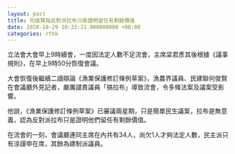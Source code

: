 ```yaml
---
layout: post
title: 何俊賢指反對派拉布只是證明留任有剩餘價值
date: 2020-10-29 10:33:21.000000000 +08:00
categories: rthk
---
```


立法會大會早上9時續會，一度因法定人數不足流會，主席梁君彥其後根據《議事規則》，在早上9時50分恢復會議。

大會恢復後繼續二讀辯論《漁業保護修訂條例草案》，漁農界議員、民建聯何俊賢在會議廳外見記者，嚴厲譴責議員「搞拉布」導致流會，令多條法案及議案受影響。

他說，《漁業保護修訂條例草案》已審議兩星期，只是簡單民生議案，拉布是無意義，認為反對派拉布只是證明他們留任有剩餘價值。

在流會的一刻，會議廳連同主席在內共有34人，尚欠1人才夠法定人數，民主派只有涂謹申在席，其餘為建制派議員。
